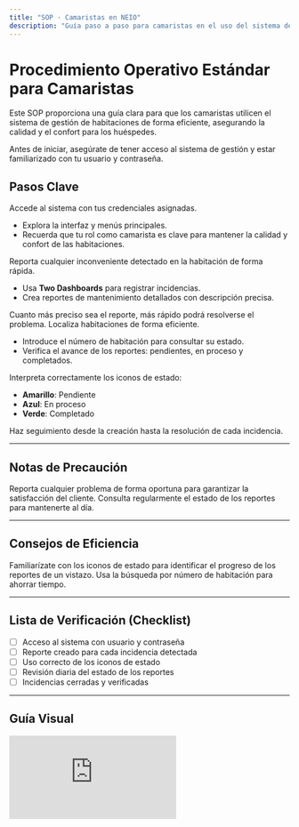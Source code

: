 ```yaml
---
title: "SOP · Camaristas en NEIO"
description: "Guía paso a paso para camaristas en el uso del sistema de gestión de habitaciones"
---
```


# Procedimiento Operativo Estándar para Camaristas

Este SOP proporciona una guía clara para que los camaristas utilicen el sistema de gestión de habitaciones de forma eficiente, asegurando la calidad y el confort para los huéspedes.

<Note>
Antes de iniciar, asegúrate de tener acceso al sistema de gestión y estar familiarizado con tu usuario y contraseña.
</Note>

## Pasos Clave

<Steps titleSize="h3">
  <Step title="Paso 1 · Introducción al Sistema de Gestión" icon="laptop" iconType="solid" stepNumber={1}>
    Accede al sistema con tus credenciales asignadas.
    <ul>
      <li>Explora la interfaz y menús principales.</li>
      <li>Recuerda que tu rol como camarista es clave para mantener la calidad y confort de las habitaciones.</li>
    </ul>
  </Step>

  <Step title="Paso 2 · Reportar Problemas de Habitaciones" icon="triangle-exclamation" iconType="solid" stepNumber={2}>
    Reporta cualquier inconveniente detectado en la habitación de forma rápida.
    <ul>
      <li>Usa <strong>Two Dashboards</strong> para registrar incidencias.</li>
      <li>Crea reportes de mantenimiento detallados con descripción precisa.</li>
    </ul>
    <Tip>
    Cuanto más preciso sea el reporte, más rápido podrá resolverse el problema.
    </Tip>
  </Step>

  <Step title="Paso 3 · Buscar Habitaciones por Número" icon="magnifying-glass" iconType="solid" stepNumber={3}>
    Localiza habitaciones de forma eficiente.
    <ul>
      <li>Introduce el número de habitación para consultar su estado.</li>
      <li>Verifica el avance de los reportes: pendientes, en proceso y completados.</li>
    </ul>
  </Step>

  <Step title="Paso 4 · Estado de los Reportes" icon="circle-check" iconType="solid" stepNumber={4}>
    Interpreta correctamente los iconos de estado:
    <ul>
      <li><strong>Amarillo</strong>: Pendiente</li>
      <li><strong>Azul</strong>: En proceso</li>
      <li><strong>Verde</strong>: Completado</li>
    </ul>
    <Info>
    Haz seguimiento desde la creación hasta la resolución de cada incidencia.
    </Info>
  </Step>
</Steps>

---

## Notas de Precaución

<Warning>
Reporta cualquier problema de forma oportuna para garantizar la satisfacción del cliente.
</Warning>

<Info>
Consulta regularmente el estado de los reportes para mantenerte al día.
</Info>

---

## Consejos de Eficiencia

<Tip>
Familiarízate con los iconos de estado para identificar el progreso de los reportes de un vistazo.
</Tip>

<Tip>
Usa la búsqueda por número de habitación para ahorrar tiempo.
</Tip>

---

## Lista de Verificación (Checklist)

- [ ] Acceso al sistema con usuario y contraseña
- [ ] Reporte creado para cada incidencia detectada
- [ ] Uso correcto de los iconos de estado
- [ ] Revisión diaria del estado de los reportes
- [ ] Incidencias cerradas y verificadas

---

## Guía Visual

<iframe
  className="w-full aspect-video rounded-xl"
  src="https://www.loom.com/embed/202d0e62331d4a9395ed4bf2d9aa53e7"
  title="Uso del sistema de gestión para camaristas"
  frameBorder="0"
  allow="accelerometer; autoplay; clipboard-write; encrypted-media; gyroscope; picture-in-picture"
  allowFullScreen
></iframe>
